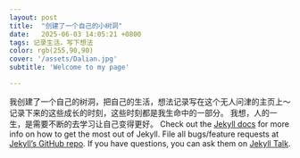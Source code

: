 ```yaml
---
layout: post
title:  "创建了一个自己的小树洞"
date:   2025-06-03 14:05:21 +0800
tags: 记录生活，写下想法
color: rgb(255,90,90)
cover: '/assets/Dalian.jpg'
subtitle: 'Welcome to my page'

---
```

我创建了一个自己的树洞，把自己的生活，想法记录写在这个无人问津的主页上～
记录下来的这些成长的时刻，这些时刻都是我生命中的一部分。
我想，人的一生，是需要不断的去学习让自己变得更好。
Check out the [Jekyll docs][jekyll-docs] for more info on how to get the most out of Jekyll. File all bugs/feature requests at [Jekyll’s GitHub repo][jekyll-gh]. If you have questions, you can ask them on [Jekyll Talk][jekyll-talk].

[jekyll-docs]: https://jekyllrb.com/docs/home
[jekyll-gh]:   https://github.com/jekyll/jekyll
[jekyll-talk]: https://talk.jekyllrb.com/
